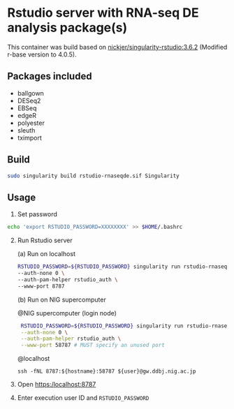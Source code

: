 # Rstudio server with RNA-seq DE analysis package(s)

This container was build based on [nickjer/singularity-rstudio:3.6.2](https://github.com/nickjer/singularity-rstudio) (Modified r-base version to 4.0.5).


## Packages included

- ballgown
- DESeq2
- EBSeq
- edgeR
- polyester
- sleuth
- tximport



## Build

```bash
sudo singularity build rstudio-rnaseqde.sif Singularity
```



## Usage

1. Set password

```bash
echo 'export RSTUDIO_PASSWORD=XXXXXXXX' >> $HOME/.bashrc
```

2. Run Rstudio server

   (a) Run on localhost

    ```bash
    RSTUDIO_PASSWORD=${RSTUDIO_PASSWORD} singularity run rstudio-rnaseqde.sif \
    --auth-none 0 \
    --auth-pam-helper rstudio_auth \
    --www-port 8787
    ```
   (b) Run on NIG supercomputer

   @NIG supercomputer (login node)

   ```bash
    RSTUDIO_PASSWORD=${RSTUDIO_PASSWORD} singularity run rstudio-rnaseqde.sif \
    --auth-none 0 \
    --auth-pam-helper rstudio_auth \
    --www-port 58787 # MUST specify an unused port
   ```
   @localhost

   ```{bash}
   ssh -fNL 8787:${hostname}:58787 ${user}@gw.ddbj.nig.ac.jp
   ```

3. Open [https:/localhost:8787]([https:/localhost:8787])

4. Enter execution user ID and `RSTUDIO_PASSWORD`

